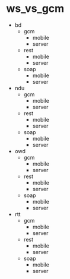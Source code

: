 # ws_vs_gcm
* bd
  * gcm
    * mobile
    * server
  * rest
    * mobile
    * server
  * soap
    * mobile
    * server
* ndu
  * gcm
    * mobile
    * server
  * rest
    * mobile
    * server
  * soap
    * mobile
    * server
* owd
  * gcm
    * mobile
    * server
  * rest
    * mobile
    * server
  * soap
    * mobile
    * server
* rtt
  * gcm
    * mobile
    * server
  * rest
    * mobile
    * server
  * soap
    * mobile
    * server
